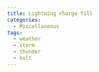 ```yaml
---
title: Lightning charge fill
categories:
  - Miscellaneous
tags:
  - weather
  - storm
  - thunder
  - bolt
---
```

